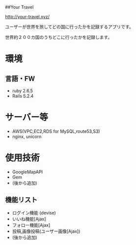 ##Your Travel

http://your-travel.xyz/


ユーザーが世界を旅してどの国に行ったかを記録するアプリです。

世界約２００カ国のうちどこに行ったかを記録します。

# 環境  
## 言語・FW  
- ruby 2.6.5  
- Rails 5.2.4  
# サーバー等  
- AWS(VPC,EC2,RDS for MySQL,route53,S3)  
- nginx, unicorn

# 使用技術
- GoogleMapAPI
- Gem
 - (後から追加)


## 機能リスト
- ログイン機能 (devise)
- いいね機能[Ajax]
- フォロー機能[Ajax]
- 投稿,画像投稿(ユーザー画像[Ajax])
- (後から追加)

